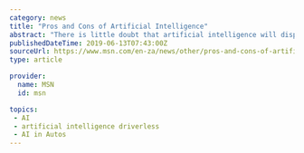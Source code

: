 ```yaml
---
category: news
title: "Pros and Cons of Artificial Intelligence"
abstract: "There is little doubt that artificial intelligence will displace many low-skilled jobs. Arguably, robots have already taken many jobs on the assembly line – but now this could extend to new levels. Take, for example, the concept of driverless cars ..."
publishedDateTime: 2019-06-13T07:43:00Z
sourceUrl: https://www.msn.com/en-za/news/other/pros-and-cons-of-artificial-intelligence/ar-AACOPxV
type: article

provider:
  name: MSN
  id: msn

topics:
 - AI
 - artificial intelligence driverless
 - AI in Autos
---
```

